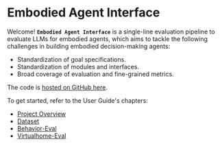 # Embodied Agent Interface

Welcome! **`Embodied Agent Interface`** is a single-line evaluation pipeline to evaluate LLMs for embodied agents, which aims to tackle the following challenges in building embodied decision-making agents: 

- Standardization of goal specifications.
- Standardization of modules and interfaces.
- Broad coverage of evaluation and fine-grained metrics.


The code is [hosted on GitHub here](https://github.com/embodied-agent-eval/embodied-agent-eval).

To get started, refer to the User Guide's chapters:

- [Project Overview](overview.md)
- [Dataset](dataset.md)
- [Behavior-Eval](behavior-eval.md)
- [Virtualhome-Eval](virtualhome-eval.md)

